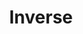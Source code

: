 ---
facebook: https://facebook.com/inverse
instagram: https://instagram.com/inverse
logohandle: inverse
sort: inverse
title: Inverse
twitter: https://x.com/inversedotcom
website: https://www.inverse.com/
youtube: https://youtube.com/channel/UCEA0LA7k6hwZM-xocspYQjQ
---